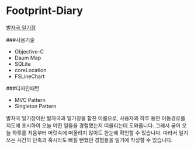 # Footprint-Diary

[발자국 일기장](https://raw.githubusercontent.com/seunggabi/Footprint-Diary/second/Footprint-Diary.PNG "Footprint-Diary")

###사용기술
* Objective-C
* Daum Map
* SQLite
* coreLocation
* FSLineChart

###디자인패턴
* MVC Pattern
* Singleton Pattern

발자국 일기장이란 발자국과 일기장을 합친 이름으로, 사용자의 하루 동안 이동경로를 지도에 표시하여 오늘 어떤 일들을 경험했는지 떠올리는데 도와줍니다. 그래서 굳이 오늘 하루를 처음부터 머릿속에 떠올리지 않아도 한눈에 확인할 수 있습니다. 따라서 일기 쓰는 시간의 단축과 혹시라도 빠질 뻔했던 경험들을 일기에 작성할 수 있습니다.

